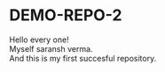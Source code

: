 # DEMO-REPO-2
Hello every one!
<br>
Myself saransh verma.<br>
And this is my first succesful repository.
